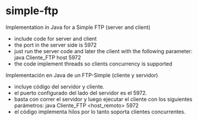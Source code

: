 # simple-ftp

Implementation in Java for a Simple FTP (server and client)

* include code for server and client
* the port in the server side is 5972
* just run the server code and later the client with the following parameter: java Cliente_FTP host 5972
* the code implement threads so clients concurrency is supported

Implementación en Java de un FTP-Simple (cliente y servidor)

* incluye código del servidor y cliente.
* el puerto configurado del lado del servidor es el 5972.
* basta con correr el servidor y luego ejecutar el cliente con los siguientes parámetros: java Cliente_FTP <host_remoto> 5972
* el código implementa hilos por lo tanto soporta clientes concurrentes.
